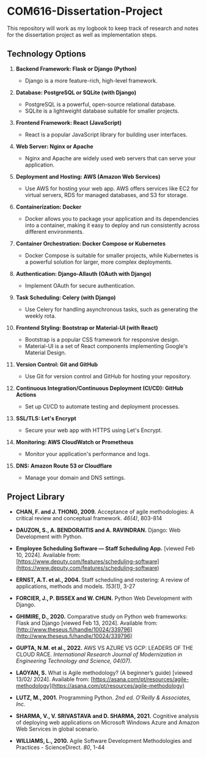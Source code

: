 # COM616-Dissertation-Project
This repository will work as my logbook to keep track of research and notes for the dissertation project as well as implementation steps.

## Technology Options

1. **Backend Framework: Flask or Django (Python)**
   - Django is a more feature-rich, high-level framework.

2. **Database: PostgreSQL or SQLite (with Django)**
   - PostgreSQL is a powerful, open-source relational database.
   - SQLite is a lightweight database suitable for smaller projects.

3. **Frontend Framework: React (JavaScript)**
   - React is a popular JavaScript library for building user interfaces.

4. **Web Server: Nginx or Apache**
   - Nginx and Apache are widely used web servers that can serve your application.

5. **Deployment and Hosting: AWS (Amazon Web Services)**
   - Use AWS for hosting your web app. AWS offers services like EC2 for virtual servers, RDS for managed databases, and S3 for storage.

6. **Containerization: Docker**
   - Docker allows you to package your application and its dependencies into a container, making it easy to deploy and run consistently across different environments.

7. **Container Orchestration: Docker Compose or Kubernetes**
   - Docker Compose is suitable for smaller projects, while Kubernetes is a powerful solution for larger, more complex deployments.

8. **Authentication: Django-Allauth (OAuth with Django)**
   - Implement OAuth for secure authentication.

9. **Task Scheduling: Celery (with Django)**
   - Use Celery for handling asynchronous tasks, such as generating the weekly rota.

10. **Frontend Styling: Bootstrap or Material-UI (with React)**
    - Bootstrap is a popular CSS framework for responsive design.
    - Material-UI is a set of React components implementing Google's Material Design.

11. **Version Control: Git and GitHub**
    - Use Git for version control and GitHub for hosting your repository.

12. **Continuous Integration/Continuous Deployment (CI/CD): GitHub Actions**
    - Set up CI/CD to automate testing and deployment processes.

13. **SSL/TLS: Let's Encrypt**
    - Secure your web app with HTTPS using Let's Encrypt.

14. **Monitoring: AWS CloudWatch or Prometheus**
    - Monitor your application's performance and logs.

15. **DNS: Amazon Route 53 or Cloudflare**
    - Manage your domain and DNS settings.

 ## Project Library

- **CHAN, F. and J. THONG, 2009.** Acceptance of agile methodologies: A critical review and conceptual framework. *46(4)*, 803-814

- **DAUZON, S., A. BENDORAITIS and A. RAVINDRAN.** Django: Web Development with Python.

- **Employee Scheduling Software — Staff Scheduling App.** [viewed Feb 10, 2024]. Available from: [https://www.deputy.com/features/scheduling-software](https://www.deputy.com/features/scheduling-software)

- **ERNST, A.T. et al., 2004.** Staff scheduling and rostering: A review of applications, methods and models. *153(1)*, 3-27

- **FORCIER, J., P. BISSEX and W. CHUN.** Python Web Development with Django.

- **GHIMIRE, D., 2020.** Comparative study on Python web frameworks: Flask and Django [viewed Feb 13, 2024]. Available from: [http://www.theseus.fi/handle/10024/339796](http://www.theseus.fi/handle/10024/339796)

- **GUPTA, N.M. et al., 2022.** AWS VS AZURE VS GCP: LEADERS OF THE CLOUD RACE. *International Research Journal of Modernization in Engineering Technology and Science, 04(07)*.

- **LAOYAN, S.** What is Agile methodology? (A beginner’s guide) [viewed 13/02/ 2024]. Available from: [https://asana.com/pt/resources/agile-methodology](https://asana.com/pt/resources/agile-methodology)

- **LUTZ, M., 2001.** Programming Python. *2nd ed. O'Reilly & Associates, Inc.*

- **SHARMA, V., V. SRIVASTAVA and D. SHARMA, 2021.** Cognitive analysis of deploying web applications on Microsoft Windows Azure and Amazon Web Services in global scenario.

- **WILLIAMS, L., 2010.** Agile Software Development Methodologies and Practices - ScienceDirect. *80*, 1-44
